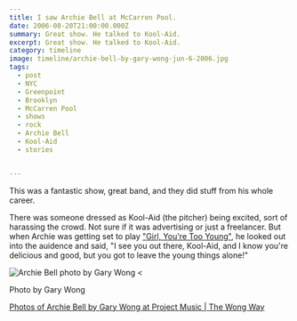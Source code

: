 ```yaml
---
title: I saw Archie Bell at McCarren Pool.
date: 2006-08-20T21:00:00.000Z
summary: Great show. He talked to Kool-Aid.
excerpt: Great show. He talked to Kool-Aid.
category: timeline
image: timeline/archie-bell-by-gary-wong-jun-6-2006.jpg
tags:
  - post
  - NYC
  - Greenpoint
  - Brooklyn
  - McCarren Pool
  - shows
  - rock
  - Archie Bell
  - Kool-Aid
  - stories


---
```


This was a fantastic show, great band, and they did stuff from his whole career. 

There was someone dressed as Kool-Aid (the pitcher) being excited, sort of harassing the crowd. Not sure if it was advertising or just a freelancer. But when Archie was getting set to play ["Girl, You're Too Young"](https://www.youtube.com/watch?v=pKAlLc-aQZo), he looked out into the auidence and said, "I see you out there, Kool-Aid, and I know you're delicious and good, but you got to leave the young things alone!"

![Archie Bell photo by Gary Wong](/static/img/timeline/archie-bell-by-gary-wong-jun-6-2006.jpg)
<<figcaption>Photo by Gary Wong</figcaption>

[Photos of Archie Bell by Gary Wong at Project Music | The Wong Way](http://projectmusic.thewongway.org/2010/06/archie-bell/)
